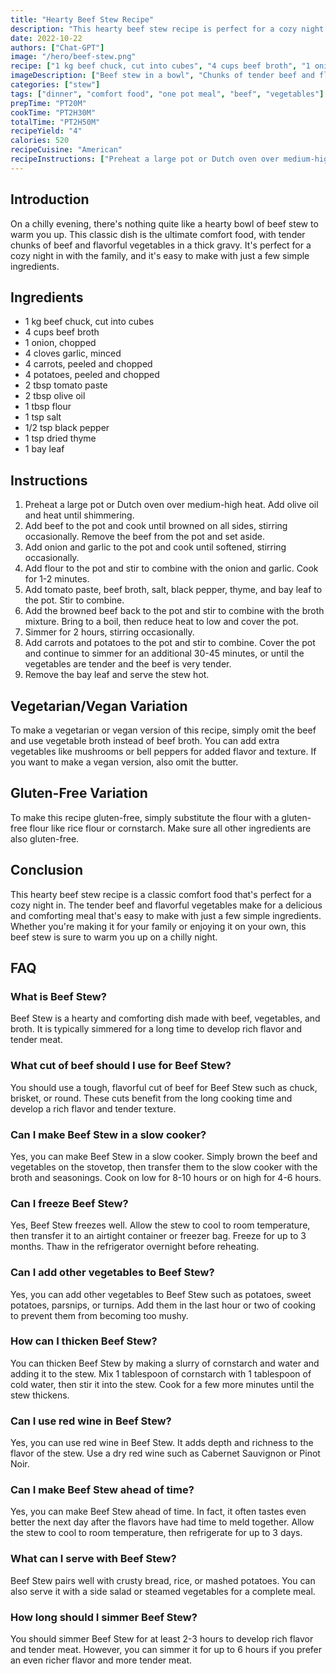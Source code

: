 ```yaml
---
title: "Hearty Beef Stew Recipe"
description: "This hearty beef stew recipe is perfect for a cozy night in with the family. The tender beef and flavorful vegetables make for a delicious and comforting meal."
date: 2022-10-22
authors: ["Chat-GPT"]
image: "/hero/beef-stew.png"
recipe: ["1 kg beef chuck, cut into cubes", "4 cups beef broth", "1 onion, chopped", "4 cloves garlic, minced", "4 carrots, peeled and chopped", "4 potatoes, peeled and chopped", "2 tbsp tomato paste", "2 tbsp olive oil", "1 tbsp flour", "1 tsp salt", "1/2 tsp black pepper", "1 tsp dried thyme", "1 bay leaf"]
imageDescription: ["Beef stew in a bowl", "Chunks of tender beef and flavorful vegetables in a thick gravy", "Perfect for a cozy night in", "Hearty and comforting"]
categories: ["stew"]
tags: ["dinner", "comfort food", "one pot meal", "beef", "vegetables"]
prepTime: "PT20M"
cookTime: "PT2H30M"
totalTime: "PT2H50M"
recipeYield: "4"
calories: 520
recipeCuisine: "American"
recipeInstructions: ["Preheat a large pot or Dutch oven over medium-high heat. Add olive oil and heat until shimmering.", "Add beef to the pot and cook until browned on all sides, stirring occasionally. Remove the beef from the pot and set aside.", "Add onion and garlic to the pot and cook until softened, stirring occasionally.", "Add flour to the pot and stir to combine with the onion and garlic. Cook for 1-2 minutes.", "Add tomato paste, beef broth, salt, black pepper, thyme, and bay leaf to the pot. Stir to combine.", "Add the browned beef back to the pot and stir to combine with the broth mixture. Bring to a boil, then reduce heat to low and cover the pot.", "Simmer for 2 hours, stirring occasionally.", "Add carrots and potatoes to the pot and stir to combine. Cover the pot and continue to simmer for an additional 30-45 minutes, or until the vegetables are tender and the beef is very tender.", "Remove the bay leaf and serve the stew hot."]
---
```


## Introduction

On a chilly evening, there's nothing quite like a hearty bowl of beef stew to warm you up. This classic dish is the ultimate comfort food, with tender chunks of beef and flavorful vegetables in a thick gravy. It's perfect for a cozy night in with the family, and it's easy to make with just a few simple ingredients.

## Ingredients

- 1 kg beef chuck, cut into cubes
- 4 cups beef broth
- 1 onion, chopped
- 4 cloves garlic, minced
- 4 carrots, peeled and chopped
- 4 potatoes, peeled and chopped
- 2 tbsp tomato paste
- 2 tbsp olive oil
- 1 tbsp flour
- 1 tsp salt
- 1/2 tsp black pepper
- 1 tsp dried thyme
- 1 bay leaf

## Instructions

1. Preheat a large pot or Dutch oven over medium-high heat. Add olive oil and heat until shimmering.
2. Add beef to the pot and cook until browned on all sides, stirring occasionally. Remove the beef from the pot and set aside.
3. Add onion and garlic to the pot and cook until softened, stirring occasionally.
4. Add flour to the pot and stir to combine with the onion and garlic. Cook for 1-2 minutes.
5. Add tomato paste, beef broth, salt, black pepper, thyme, and bay leaf to the pot. Stir to combine.
6. Add the browned beef back to the pot and stir to combine with the broth mixture. Bring to a boil, then reduce heat to low and cover the pot.
7. Simmer for 2 hours, stirring occasionally.
8. Add carrots and potatoes to the pot and stir to combine. Cover the pot and continue to simmer for an additional 30-45 minutes, or until the vegetables are tender and the beef is very tender.
9. Remove the bay leaf and serve the stew hot.

## Vegetarian/Vegan Variation

To make a vegetarian or vegan version of this recipe, simply omit the beef and use vegetable broth instead of beef broth. You can add extra vegetables like mushrooms or bell peppers for added flavor and texture. If you want to make a vegan version, also omit the butter.

## Gluten-Free Variation

To make this recipe gluten-free, simply substitute the flour with a gluten-free flour like rice flour or cornstarch. Make sure all other ingredients are also gluten-free.

## Conclusion

This hearty beef stew recipe is a classic comfort food that's perfect for a cozy night in. The tender beef and flavorful vegetables make for a delicious and comforting meal that's easy to make with just a few simple ingredients. Whether you're making it for your family or enjoying it on your own, this beef stew is sure to warm you up on a chilly night.

## FAQ

### What is Beef Stew?

Beef Stew is a hearty and comforting dish made with beef, vegetables, and broth. It is typically simmered for a long time to develop rich flavor and tender meat.

### What cut of beef should I use for Beef Stew?

You should use a tough, flavorful cut of beef for Beef Stew such as chuck, brisket, or round. These cuts benefit from the long cooking time and develop a rich flavor and tender texture.

### Can I make Beef Stew in a slow cooker?

Yes, you can make Beef Stew in a slow cooker. Simply brown the beef and vegetables on the stovetop, then transfer them to the slow cooker with the broth and seasonings. Cook on low for 8-10 hours or on high for 4-6 hours.

### Can I freeze Beef Stew?

Yes, Beef Stew freezes well. Allow the stew to cool to room temperature, then transfer it to an airtight container or freezer bag. Freeze for up to 3 months. Thaw in the refrigerator overnight before reheating.

### Can I add other vegetables to Beef Stew?

Yes, you can add other vegetables to Beef Stew such as potatoes, sweet potatoes, parsnips, or turnips. Add them in the last hour or two of cooking to prevent them from becoming too mushy.

### How can I thicken Beef Stew?

You can thicken Beef Stew by making a slurry of cornstarch and water and adding it to the stew. Mix 1 tablespoon of cornstarch with 1 tablespoon of cold water, then stir it into the stew. Cook for a few more minutes until the stew thickens.

### Can I use red wine in Beef Stew?

Yes, you can use red wine in Beef Stew. It adds depth and richness to the flavor of the stew. Use a dry red wine such as Cabernet Sauvignon or Pinot Noir.

### Can I make Beef Stew ahead of time?

Yes, you can make Beef Stew ahead of time. In fact, it often tastes even better the next day after the flavors have had time to meld together. Allow the stew to cool to room temperature, then refrigerate for up to 3 days.

### What can I serve with Beef Stew?

Beef Stew pairs well with crusty bread, rice, or mashed potatoes. You can also serve it with a side salad or steamed vegetables for a complete meal.

### How long should I simmer Beef Stew?

You should simmer Beef Stew for at least 2-3 hours to develop rich flavor and tender meat. However, you can simmer it for up to 6 hours if you prefer an even richer flavor and more tender meat.